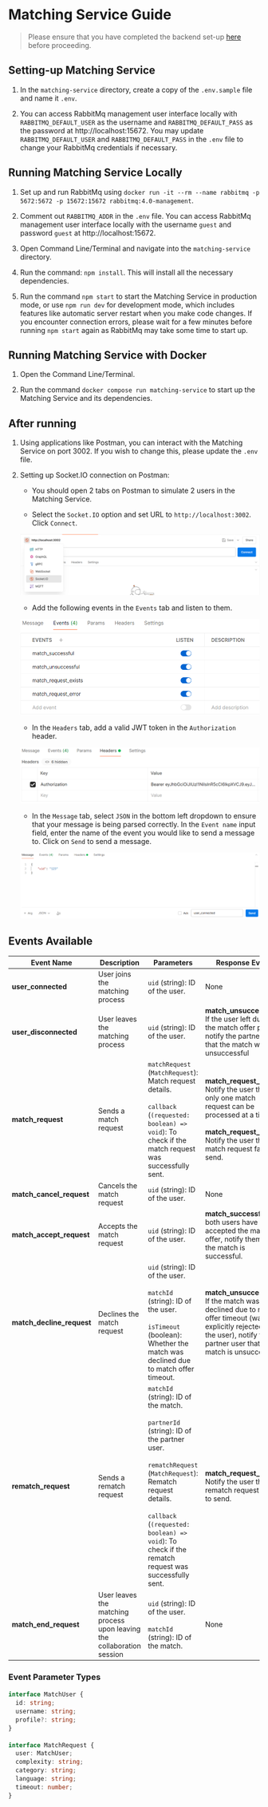 # Matching Service Guide

> Please ensure that you have completed the backend set-up [here](../README.md) before proceeding.

## Setting-up Matching Service

1. In the `matching-service` directory, create a copy of the `.env.sample` file and name it `.env`.

2. You can access RabbitMq management user interface locally with `RABBITMQ_DEFAULT_USER` as the username and `RABBITMQ_DEFAULT_PASS` as the password at http://localhost:15672. You may update `RABBITMQ_DEFAULT_USER` and `RABBITMQ_DEFAULT_PASS` in the `.env` file to change your RabbitMq credentials if necessary.

## Running Matching Service Locally

1. Set up and run RabbitMq using `docker run -it --rm --name rabbitmq -p 5672:5672 -p 15672:15672 rabbitmq:4.0-management`.

2. Comment out `RABBITMQ_ADDR` in the `.env` file. You can access RabbitMq management user interface locally with the username `guest` and password `guest` at http://localhost:15672.

3. Open Command Line/Terminal and navigate into the `matching-service` directory.

4. Run the command: `npm install`. This will install all the necessary dependencies.

5. Run the command `npm start` to start the Matching Service in production mode, or use `npm run dev` for development mode, which includes features like automatic server restart when you make code changes. If you encounter connection errors, please wait for a few minutes before running `npm start` again as RabbitMq may take some time to start up.

## Running Matching Service with Docker

1. Open the Command Line/Terminal.

2. Run the command `docker compose run matching-service` to start up the Matching Service and its dependencies.

## After running

1. Using applications like Postman, you can interact with the Matching Service on port 3002. If you wish to change this, please update the `.env` file.

2. Setting up Socket.IO connection on Postman:

   - You should open 2 tabs on Postman to simulate 2 users in the Matching Service.

   - Select the `Socket.IO` option and set URL to `http://localhost:3002`. Click `Connect`.

   ![image1.png](./docs/images/postman-setup1.png)

   - Add the following events in the `Events` tab and listen to them.

   ![image2.png](./docs/images/postman-setup2.png)

   - In the `Headers` tab, add a valid JWT token in the `Authorization` header.

   ![image3.png](./docs/images/postman-setup3.png)

   - In the `Message` tab, select `JSON` in the bottom left dropdown to ensure that your message is being parsed correctly. In the `Event name` input field, enter the name of the event you would like to send a message to. Click on `Send` to send a message.

   ![image4.png](./docs/images/postman-setup4.png)

## Events Available

| Event Name                | Description                                                             | Parameters                                                                                                                                                                                                                                                                    | Response Event                                                                                                                                                                             |
| ------------------------- | ----------------------------------------------------------------------- | ----------------------------------------------------------------------------------------------------------------------------------------------------------------------------------------------------------------------------------------------------------------------------- | ------------------------------------------------------------------------------------------------------------------------------------------------------------------------------------------ |
| **user_connected**        | User joins the matching process                                         | `uid` (string): ID of the user.                                                                                                                                                                                                                                               | None                                                                                                                                                                                       |
| **user_disconnected**     | User leaves the matching process                                        | `uid` (string): ID of the user.                                                                                                                                                                                                                                               | **match_unsuccessful**: If the user left during the match offer phase, notify the partner user that the match was unsuccessful                                                             |
| **match_request**         | Sends a match request                                                   | `matchRequest` (`MatchRequest`): Match request details. <br><br> `callback` (`(requested: boolean) => void`): To check if the match request was successfully sent.                                                                                                            | **match_request_exists**: Notify the user that only one match request can be processed at a time. <br><br> **match_request_error**: Notify the user that the match request failed to send. |
| **match_cancel_request**  | Cancels the match request                                               | `uid` (string): ID of the user.                                                                                                                                                                                                                                               | None                                                                                                                                                                                       |
| **match_accept_request**  | Accepts the match request                                               | `uid` (string): ID of the user.                                                                                                                                                                                                                                               | **match_successful**: If both users have accepted the match offer, notify them that the match is successful.                                                                               |
| **match_decline_request** | Declines the match request                                              | `uid` (string): ID of the user. <br><br> `matchId` (string): ID of the user. <br><br> `isTimeout` (boolean): Whether the match was declined due to match offer timeout.                                                                                                       | **match_unsuccessful**: If the match was not declined due to match offer timeout (was explicitly rejected by the user), notify the partner user that the match is unsuccessful.            |
| **rematch_request**       | Sends a rematch request                                                 | `matchId` (string): ID of the match. <br><br> `partnerId` (string): ID of the partner user. <br><br> `rematchRequest` (`MatchRequest`): Rematch request details. <br><br> `callback` (`(requested: boolean) => void`): To check if the rematch request was successfully sent. | **match_request_error**: Notify the user that the rematch request failed to send.                                                                                                          |
| **match_end_request**     | User leaves the matching process upon leaving the collaboration session | `uid` (string): ID of the user. <br><br> `matchId` (string): ID of the match.                                                                                                                                                                                                 | None                                                                                                                                                                                       |

### Event Parameter Types

```typescript
interface MatchUser {
  id: string;
  username: string;
  profile?: string;
}

interface MatchRequest {
  user: MatchUser;
  complexity: string;
  category: string;
  language: string;
  timeout: number;
}
```
